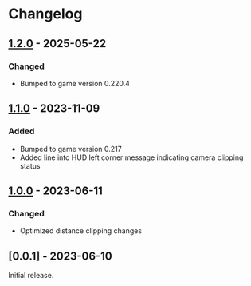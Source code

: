# Changelog

## [1.2.0] - 2025-05-22

### Changed

- Bumped to game version 0.220.4

## [1.1.0] - 2023-11-09

### Added

- Bumped to game version 0.217
- Added line into HUD left corner message indicating camera clipping status


## [1.0.0] - 2023-06-11

### Changed

- Optimized distance clipping changes


## [0.0.1] - 2023-06-10

Initial release.


[1.2.0]: https://github.com/blbrdv/Aegir/releases/tag/v1.2.0
[1.1.0]: https://github.com/blbrdv/Aegir/releases/tag/v1.1.0
[1.0.0]: https://github.com/blbrdv/Aegir/releases/tag/v1.0.0
[0.1.0]: https://github.com/blbrdv/Aegir/releases/tag/v0.1.0
